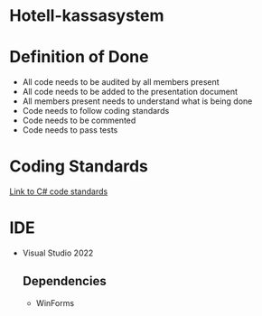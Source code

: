 # Hotell-kassasystem


# Definition of Done
- All code needs to be audited by all members present
- All code needs to be added to the presentation document
- All members present needs to understand what is being done
- Code needs to follow coding standards
- Code needs to be commented
- Code needs to pass tests

# Coding Standards
[Link to C# code standards](https://learn.microsoft.com/en-us/dotnet/csharp/fundamentals/coding-style/coding-conventions)

# IDE
- Visual Studio 2022
    ## Dependencies
    - WinForms